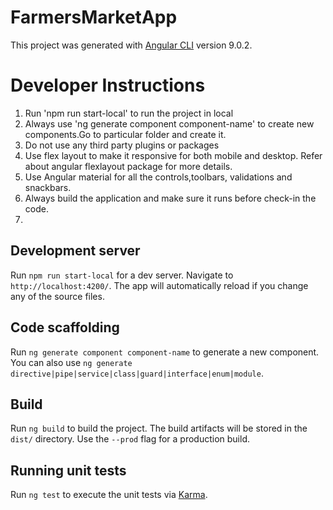 # FarmersMarketApp
This project was generated with [Angular CLI](https://github.com/angular/angular-cli) version 9.0.2.

# Developer Instructions
1. Run 'npm run start-local' to run the project in local
2. Always use 'ng generate component component-name' to create new components.Go to particular folder and create it.
3. Do not use any third party plugins or packages
4. Use flex layout to make it responsive for both mobile and desktop. Refer about angular flexlayout package for more details.
5. Use Angular material for all the controls,toolbars, validations and snackbars.
6. Always build the application and make sure it runs before check-in the code.
7. 


## Development server

Run `npm run start-local` for a dev server. Navigate to `http://localhost:4200/`. The app will automatically reload if you change any of the source files.

## Code scaffolding

Run `ng generate component component-name` to generate a new component. You can also use `ng generate directive|pipe|service|class|guard|interface|enum|module`.

## Build

Run `ng build` to build the project. The build artifacts will be stored in the `dist/` directory. Use the `--prod` flag for a production build.

## Running unit tests

Run `ng test` to execute the unit tests via [Karma](https://karma-runner.github.io).

